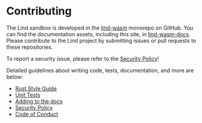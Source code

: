 # Contributing

The Lind sandbox is developed in the [lind-wasm](https://github.com/Lind-Project/lind-wasm)
monorepo on GitHub. You can find the documentation assets, including this site,
in [lind-wasm-docs](https://github.com/Lind-Project/lind-wasm-docs). Please
contribute to the Lind project by submitting issues or pull requests to these
repositories.

To report a security issue, please refer to the [Security Policy](security.md)!


Detailed guidelines about writing code, tests, documentation, and more are below:

* [Rust Style Guide](styleguide.md)
* [Unit Tests](unit-tests.md)
* [Adding to the docs](writeDoc.md)
* [Security Policy](security.md)
* [Code of Conduct](../community/conduct.md)
